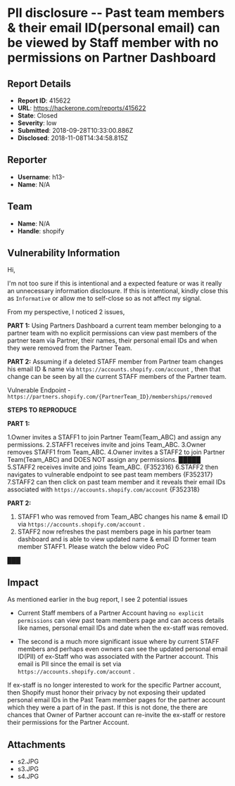# PII disclosure -- Past team members & their email ID(personal email) can be viewed by Staff member with no permissions on Partner Dashboard

## Report Details
- **Report ID**: 415622
- **URL**: https://hackerone.com/reports/415622
- **State**: Closed
- **Severity**: low
- **Submitted**: 2018-09-28T10:33:00.886Z
- **Disclosed**: 2018-11-08T14:34:58.815Z

## Reporter
- **Username**: h13-
- **Name**: N/A

## Team
- **Name**: N/A
- **Handle**: shopify

## Vulnerability Information
Hi,

I'm not too sure if this is intentional and a expected feature or was it really an unnecessary information disclosure. If this is intentional, kindly close this as `Informative` or allow me to self-close so as not affect my signal.

From my perspective, I noticed 2 issues,
 
__PART 1:__
Using Partners Dashboard a current team member belonging to a partner team with no explicit permissions can view past members of the partner team via Partner, their names, their personal email IDs and when they were removed from the Partner Team.

__PART 2:__
Assuming if a deleted STAFF member from Partner team changes his email ID & name via `https://accounts.shopify.com/account` , then that change can be seen by all the current STAFF members of the Partner team.

Vulnerable Endpoint - `https://partners.shopify.com/{PartnerTeam_ID}/memberships/removed`



__STEPS TO REPRODUCE__

__PART 1:__

1.Owner invites a STAFF1 to join Partner Team(Team_ABC) and assign any permissions.
2.STAFF1 receives invite and joins Team_ABC.
3.Owner removes STAFF1 from Team_ABC.
4.Owner invites a STAFF2 to join Partner Team(Team_ABC) and DOES NOT assign any permissions.
█████
5.STAFF2 receives invite and joins Team_ABC.
{F352316}
6.STAFF2 then navigates to vulnerable endpoint to see past team members
{F352317}
7.STAFF2 can then click on past team member and it reveals their email IDs associated with `https://accounts.shopify.com/account`
{F352318}


__PART 2:__

1. STAFF1 who was removed from Team_ABC changes his name & email ID via `https://accounts.shopify.com/account` . 
2. STAFF2 now refreshes the past members page in his partner team dashboard and is able to view updated name & email ID former team member STAFF1. Please watch the below video PoC

███

## Impact

As mentioned earlier in the bug report, I see 2 potential issues

* Current Staff members of a Partner Account having `no explicit permissions` can view past team members page and can access details like names, personal email IDs and date when the ex-staff was removed.

* The second is a much more significant issue where by current STAFF members and perhaps even owners can see the updated personal email ID(PII) of ex-Staff who was associated with the Partner account. This email is PII since the email is set via `https://accounts.shopify.com/account` .

If ex-staff is no longer interested to work for the specific Partner account, then Shopify must honor their privacy by not exposing their updated personal email IDs in the Past Team member pages for the partner account which they were a part of in the past. If this is not done, the there are chances that Owner of Partner account can re-invite the ex-staff or restore their permissions for the Partner Account.

## Attachments
- s2.JPG
- s3.JPG
- s4.JPG
